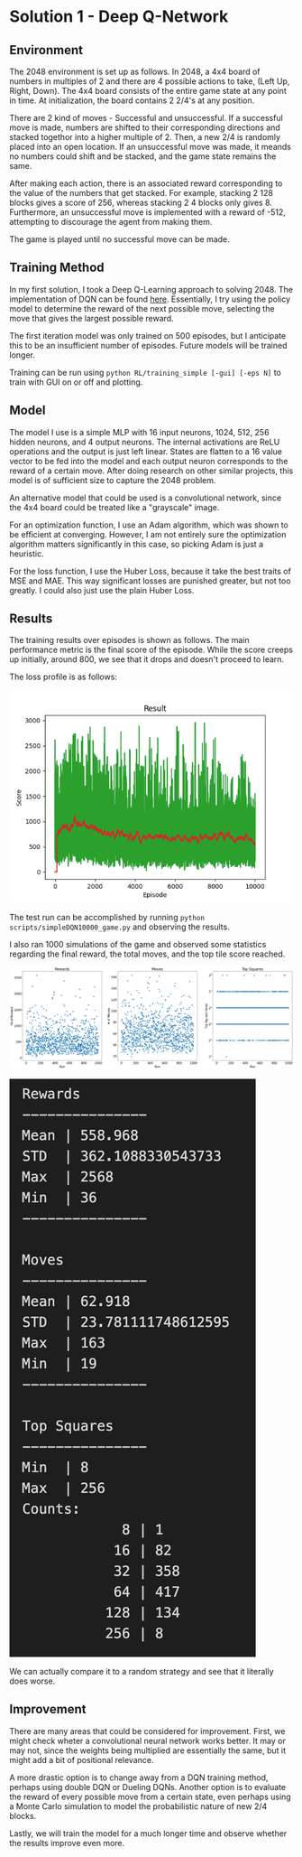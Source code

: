 # Solution 1 - Deep Q-Network

## Environment 

The 2048 environment is set up as follows.
In 2048, a 4x4 board of numbers in multiples of 2 and there are 4 possible actions to take, (Left Up, Right, Down). The 4x4 board consists of the entire game state at any point in time. At initialization, the board contains 2 2/4's at any position.

There are 2 kind of moves - Successful and unsuccessful. If a successful move is made, numbers are shifted to their corresponding directions and stacked togethor into a higher multiple of 2. Then, a new 2/4 is randomly placed into an open location.
If an unsuccessful move was made, it meands no numbers could shift and be stacked, and the game state remains the same.

After making each action, there is an associated reward corresponding to the value of the numbers that get stacked. For example, stacking 2 128 blocks gives a score of 256, whereas stacking 2 4 blocks only gives 8. Furthermore, an unsuccessful move is implemented with a reward of -512, attempting to discourage the agent from making them.

The game is played until no successful move can be made.

## Training Method

In my first solution, I took a Deep Q-Learning approach to solving 2048. The implementation of DQN can be found [here](https://pytorch.org/tutorials/intermediate/reinforcement_q_learning.html). Essentially, I try using the policy model to determine the reward of the next possible move, selecting the move that gives the largest possible reward. 


The first iteration model was only trained on 500 episodes, but I anticipate this to be an insufficient number of episodes. Future models will be trained longer.

Training can be run using `python RL/training_simple [-gui] [-eps N]` to train with GUI on or off and plotting.

## Model

The model I use is a simple MLP with 16 input neurons, 1024, 512, 256 hidden neurons, and 4 output neurons. The internal activations are ReLU operations and the output is just left linear. States are flatten to a 16 value vector to be fed into the model and each output neuron corresponds to the reward of a certain move. After doing research on other similar projects, this model is of sufficient size to capture the 2048 problem.

An alternative model that could be used is a convolutional network, since the 4x4 board could be treated like a "grayscale" image.

For an optimization function, I use an Adam algorithm, which was shown to be efficient at converging. However, I am not entirely sure the optimization algorithm matters significantly in this case, so picking Adam is just a heuristic.

For the loss function, I use the Huber Loss, because it take the best traits of MSE and MAE. This way significant losses are punished greater, but not too greatly. I could also just use the plain Huber Loss.

## Results

The training results over episodes is shown as follows. The main performance metric is the final score of the episode. While the score creeps up initially, around 800, we see that it drops and doesn't proceed to learn. 

The loss profile is as follows:

![train_loss_profile](../trained_models/simpleDQN10000/train_results.png)

The test run can be accomplished by running `python scripts/simpleDQN10000_game.py` and observing the results.

I also ran 1000 simulations of the game and observed some statistics regarding the final reward, the total moves, and the top tile score reached.

![test_results](../results/RMT_simple1000.png)

![test_summary](../results/STATS_simple1000.png)


We can actually compare it to a random strategy and see that it literally does worse.




## Improvement

There are many areas that could be considered for improvement.
First, we might check wheter a convolutional neural network works better. It may or may not, since the weights being multiplied are essentially the same, but it might add a bit of positional relevance.

A more drastic option is to change away from a DQN training method, perhaps using double DQN or Dueling DQNs. Another option is to evaluate the reward of every possible move from a certain state, even perhaps using a Monte Carlo simulation to model the probabilistic nature of new 2/4 blocks.

Lastly, we will train the model for a much longer time and observe whether the results improve even more.



